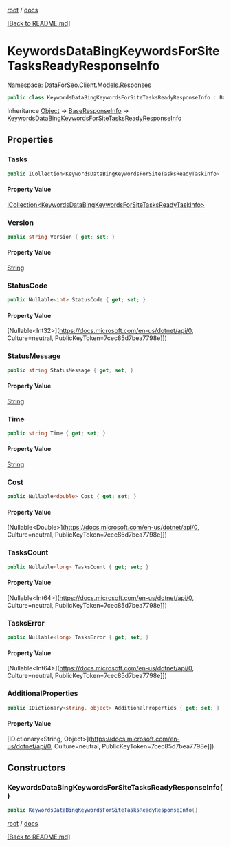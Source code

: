[root](./../ "root") / [docs](./ "docs")

[[Back to README.md]](./../README.md "[Back to README.md]")

# KeywordsDataBingKeywordsForSiteTasksReadyResponseInfo

Namespace: DataForSeo.Client.Models.Responses

```csharp
public class KeywordsDataBingKeywordsForSiteTasksReadyResponseInfo : BaseResponseInfo
```

Inheritance [Object](https://docs.microsoft.com/en-us/dotnet/api/Object) → [BaseResponseInfo](./BaseResponseInfo.md) → [KeywordsDataBingKeywordsForSiteTasksReadyResponseInfo](./KeywordsDataBingKeywordsForSiteTasksReadyResponseInfo.md)

## Properties

### **Tasks**

```csharp
public ICollection<KeywordsDataBingKeywordsForSiteTasksReadyTaskInfo> Tasks { get; set; }
```

#### Property Value

[ICollection&lt;KeywordsDataBingKeywordsForSiteTasksReadyTaskInfo&gt;](./KeywordsDataBingKeywordsForSiteTasksReadyTaskInfo.md)<br>

### **Version**

```csharp
public string Version { get; set; }
```

#### Property Value

[String](https://docs.microsoft.com/en-us/dotnet/api/String)<br>

### **StatusCode**

```csharp
public Nullable<int> StatusCode { get; set; }
```

#### Property Value

[Nullable&lt;Int32&gt;](https://docs.microsoft.com/en-us/dotnet/api/0, Culture=neutral, PublicKeyToken=7cec85d7bea7798e]])<br>

### **StatusMessage**

```csharp
public string StatusMessage { get; set; }
```

#### Property Value

[String](https://docs.microsoft.com/en-us/dotnet/api/String)<br>

### **Time**

```csharp
public string Time { get; set; }
```

#### Property Value

[String](https://docs.microsoft.com/en-us/dotnet/api/String)<br>

### **Cost**

```csharp
public Nullable<double> Cost { get; set; }
```

#### Property Value

[Nullable&lt;Double&gt;](https://docs.microsoft.com/en-us/dotnet/api/0, Culture=neutral, PublicKeyToken=7cec85d7bea7798e]])<br>

### **TasksCount**

```csharp
public Nullable<long> TasksCount { get; set; }
```

#### Property Value

[Nullable&lt;Int64&gt;](https://docs.microsoft.com/en-us/dotnet/api/0, Culture=neutral, PublicKeyToken=7cec85d7bea7798e]])<br>

### **TasksError**

```csharp
public Nullable<long> TasksError { get; set; }
```

#### Property Value

[Nullable&lt;Int64&gt;](https://docs.microsoft.com/en-us/dotnet/api/0, Culture=neutral, PublicKeyToken=7cec85d7bea7798e]])<br>

### **AdditionalProperties**

```csharp
public IDictionary<string, object> AdditionalProperties { get; set; }
```

#### Property Value

[IDictionary&lt;String, Object&gt;](https://docs.microsoft.com/en-us/dotnet/api/0, Culture=neutral, PublicKeyToken=7cec85d7bea7798e]])<br>

## Constructors

### **KeywordsDataBingKeywordsForSiteTasksReadyResponseInfo()**

```csharp
public KeywordsDataBingKeywordsForSiteTasksReadyResponseInfo()
```

[root](./../ "root") / [docs](./ "docs")

[[Back to README.md]](./../README.md "[Back to README.md]")